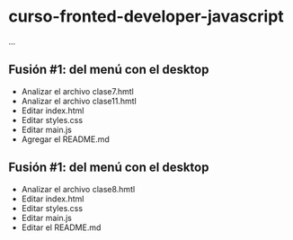 # curso-fronted-developer-javascript

...

## Fusión #1: del menú con el desktop

- Analizar el archivo clase7.hmtl
- Analizar el archivo clase11.hmtl
- Editar index.html
- Editar styles.css
- Editar main.js
- Agregar el README.md

## Fusión #1: del menú con el desktop

- Analizar el archivo clase8.hmtl
- Editar index.html
- Editar styles.css
- Editar main.js
- Editar el README.md